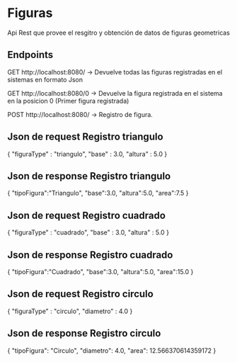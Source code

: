 # Figuras
Api Rest que provee el resgitro y obtención de datos de figuras geometricas

## Endpoints

GET http://localhost:8080/  -> Devuelve todas las figuras registradas en el sistemas en formato Json

GET http://localhost:8080/0  -> Devuelve la figura registrada en el sistema en la posicion 0 (Primer figura registrada)

POST  http://localhost:8080/ -> Registro de figura. 


## Json de request Registro triangulo

{
"figuraType" : "triangulo",
"base" : 3.0,
"altura" : 5.0
}

## Json de response Registro triangulo

{
"tipoFigura":"Triangulo",
"base":3.0,
"altura":5.0,
"area":7.5
}


## Json de request Registro cuadrado

{
"figuraType" : "cuadrado",
"base" : 3.0,
"altura" : 5.0
}

## Json de response Registro cuadrado

{
"tipoFigura":"Cuadrado",
"base":3.0,
"altura":5.0,
"area":15.0
}

## Json de request Registro circulo

{
"figuraType" : "circulo",
"diametro" : 4.0
}

## Json de response Registro circulo

{
  "tipoFigura": "Circulo",
  "diametro": 4.0,
  "area": 12.566370614359172
}
